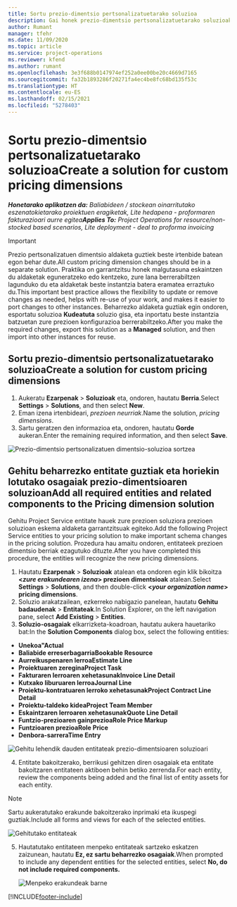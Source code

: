 ```yaml
---
title: Sortu prezio-dimentsio pertsonalizatuetarako soluzioa
description: Gai honek prezio-dimentsio pertsonalizatuetarako soluzioak sortzeko informazioa eskaintzen du.
author: Rumant
manager: tfehr
ms.date: 11/09/2020
ms.topic: article
ms.service: project-operations
ms.reviewer: kfend
ms.author: rumant
ms.openlocfilehash: 3e3f688b0147974ef252a0ee00be20c4669d7165
ms.sourcegitcommit: fa32b1893286f20271fa4ec4be8fc68bd135f53c
ms.translationtype: HT
ms.contentlocale: eu-ES
ms.lasthandoff: 02/15/2021
ms.locfileid: "5278403"
---
```

# <a name="create-a-solution-for-custom-pricing-dimensions"></a><span data-ttu-id="6eaeb-103">Sortu prezio-dimentsio pertsonalizatuetarako soluzioa</span><span class="sxs-lookup"><span data-stu-id="6eaeb-103">Create a solution for custom pricing dimensions</span></span>

 <span data-ttu-id="6eaeb-104">_**Honetarako aplikatzen da:** Baliabideen / stockean oinarritutako eszenatokietarako proiektuen eragiketak, Lite hedapena - proformaren fakturazioari aurre egitea_</span><span class="sxs-lookup"><span data-stu-id="6eaeb-104">_**Applies To:** Project Operations for resource/non-stocked based scenarios, Lite deployment - deal to proforma invoicing_</span></span> 

>[!IMPORTANT]
><span data-ttu-id="6eaeb-105">Prezio pertsonalizatuen dimentsio aldaketa guztiek beste irtenbide batean egon behar dute.</span><span class="sxs-lookup"><span data-stu-id="6eaeb-105">All custom pricing dimension changes should be in a separate solution.</span></span> <span data-ttu-id="6eaeb-106">Praktika on garrantzitsu honek malgutasuna eskaintzen du aldaketak eguneratzeko edo kentzeko, zure lana berrerabiltzen lagunduko du eta aldaketak beste instantzia batera eramatea erraztuko du.</span><span class="sxs-lookup"><span data-stu-id="6eaeb-106">This important best practice allows the flexibility to update or remove changes as needed, helps with re-use of your work, and makes it easier to port changes to other instances.</span></span> <span data-ttu-id="6eaeb-107">Beharrezko aldaketa guztiak egin ondoren, esportatu soluzioa **Kudeatuta** soluzio gisa, eta inportatu beste instantzia batzuetan zure prezioen konfigurazioa berrerabiltzeko.</span><span class="sxs-lookup"><span data-stu-id="6eaeb-107">After you make the required changes, export this solution as a **Managed** solution, and then import into other instances for reuse.</span></span>

## <a name="create-a-solution-for-custom-pricing-dimensions"></a><span data-ttu-id="6eaeb-108">Sortu prezio-dimentsio pertsonalizatuetarako soluzioa</span><span class="sxs-lookup"><span data-stu-id="6eaeb-108">Create a solution for custom pricing dimensions</span></span>

1.  <span data-ttu-id="6eaeb-109">Aukeratu **Ezarpenak** > **Soluzioak** eta, ondoren, hautatu **Berria**.</span><span class="sxs-lookup"><span data-stu-id="6eaeb-109">Select **Settings** > **Solutions**, and then select **New**.</span></span>
2.  <span data-ttu-id="6eaeb-110">Eman izena irtenbideari, *<your organization name> prezioen neurriak*.</span><span class="sxs-lookup"><span data-stu-id="6eaeb-110">Name the solution, *<your organization name> pricing dimensions*.</span></span>
3. <span data-ttu-id="6eaeb-111">Sartu geratzen den informazioa eta, ondoren, hautatu **Gorde** aukeran.</span><span class="sxs-lookup"><span data-stu-id="6eaeb-111">Enter the remaining required information, and then select **Save**.</span></span>

  ![Prezio-dimentsio pertsonalizatuen dimentsio-soluzioa sortzea](./media/Creation-of-custom-pricing-dimension-solution.png)
 
## <a name="add-all-required-entities-and-related-components-to-the-pricing-dimension-solution"></a><span data-ttu-id="6eaeb-113">Gehitu beharrezko entitate guztiak eta horiekin lotutako osagaiak prezio-dimentsioaren soluzioan</span><span class="sxs-lookup"><span data-stu-id="6eaeb-113">Add all required entities and related components to the Pricing dimension solution</span></span>

<span data-ttu-id="6eaeb-114">Gehitu Project Service entitate hauek zure prezioen soluziora prezioen soluzioan eskema aldaketa garrantzitsuak egiteko.</span><span class="sxs-lookup"><span data-stu-id="6eaeb-114">Add the following Project Service entities to your pricing solution to make important schema changes in the pricing solution.</span></span> <span data-ttu-id="6eaeb-115">Prozedura hau amaitu ondoren, entitateek prezioen dimentsio berriak ezagutuko dituzte.</span><span class="sxs-lookup"><span data-stu-id="6eaeb-115">After you have completed this procedure, the entities will recognize the new pricing dimensions.</span></span>

1.  <span data-ttu-id="6eaeb-116">Hautatu **Ezarpenak** > **Soluzioak** atalean eta ondoren egin klik bikoitza **<*zure erakundearen izena*> prezioen dimentsioak** atalean.</span><span class="sxs-lookup"><span data-stu-id="6eaeb-116">Select **Settings** > **Solutions**, and then double-click **<*your organization name*> pricing dimensions**.</span></span>
2.  <span data-ttu-id="6eaeb-117">Soluzio arakatzailean, ezkerreko nabigazio panelean, hautatu **Gehitu badaudenak** > **Entitateak**.</span><span class="sxs-lookup"><span data-stu-id="6eaeb-117">In Solution Explorer, on the left navigation pane, select **Add Existing** > **Entities**.</span></span>
3.  <span data-ttu-id="6eaeb-118">**Soluzio-osagaiak** elkarrizketa-koadroan, hautatu aukera hauetariko bat:</span><span class="sxs-lookup"><span data-stu-id="6eaeb-118">In the **Solution Components** dialog box, select the following entities:</span></span>
 
   - <span data-ttu-id="6eaeb-119">**Unekoa"**</span><span class="sxs-lookup"><span data-stu-id="6eaeb-119">**Actual**</span></span>
   - <span data-ttu-id="6eaeb-120">**Baliabide erreserbagarria**</span><span class="sxs-lookup"><span data-stu-id="6eaeb-120">**Bookable Resource**</span></span>
   - <span data-ttu-id="6eaeb-121">**Aurreikuspenaren lerroa**</span><span class="sxs-lookup"><span data-stu-id="6eaeb-121">**Estimate Line**</span></span>
   - <span data-ttu-id="6eaeb-122">**Proiektuaren zeregina**</span><span class="sxs-lookup"><span data-stu-id="6eaeb-122">**Project Task**</span></span>
   - <span data-ttu-id="6eaeb-123">**Fakturaren lerroaren xehetasunak**</span><span class="sxs-lookup"><span data-stu-id="6eaeb-123">**Invoice Line Detail**</span></span>
   - <span data-ttu-id="6eaeb-124">**Kutxako liburuaren lerroa**</span><span class="sxs-lookup"><span data-stu-id="6eaeb-124">**Journal Line**</span></span>
   - <span data-ttu-id="6eaeb-125">**Proiektu-kontratuaren lerroko xehetasunak**</span><span class="sxs-lookup"><span data-stu-id="6eaeb-125">**Project Contract Line Detail**</span></span>
   - <span data-ttu-id="6eaeb-126">**Proiektu-taldeko kidea**</span><span class="sxs-lookup"><span data-stu-id="6eaeb-126">**Project Team Member**</span></span>
   - <span data-ttu-id="6eaeb-127">**Eskaintzaren lerroaren xehetasunak**</span><span class="sxs-lookup"><span data-stu-id="6eaeb-127">**Quote Line Detail**</span></span>
   - <span data-ttu-id="6eaeb-128">**Funtzio-prezioaren gainprezioa**</span><span class="sxs-lookup"><span data-stu-id="6eaeb-128">**Role Price Markup**</span></span>
   - <span data-ttu-id="6eaeb-129">**Funtzioaren prezioa**</span><span class="sxs-lookup"><span data-stu-id="6eaeb-129">**Role Price**</span></span>
   - <span data-ttu-id="6eaeb-130">**Denbora-sarrera**</span><span class="sxs-lookup"><span data-stu-id="6eaeb-130">**Time Entry**</span></span>
 
   ![Gehitu lehendik dauden entitateak prezio-dimentsioaren soluzioari](./media/Existing-entities-to-PD-solution.png)
 
 4. <span data-ttu-id="6eaeb-132">Entitate bakoitzerako, berrikusi gehitzen diren osagaiak eta entitate bakoitzaren entitateen aktiboen behin betiko zerrenda.</span><span class="sxs-lookup"><span data-stu-id="6eaeb-132">For each entity, review the components being added and the final list of entity assets for each entity.</span></span> 

   >[!NOTE]
   > <span data-ttu-id="6eaeb-133">Sartu aukeratutako erakunde bakoitzerako inprimaki eta ikuspegi guztiak.</span><span class="sxs-lookup"><span data-stu-id="6eaeb-133">Include all forms and views for each of the selected entities.</span></span>

  ![Gehitutako entitateak](./media/solution-component-selection.png)


5.  <span data-ttu-id="6eaeb-135">Hautatutako entitateen menpeko entitateak sartzeko eskatzen zaizunean, hautatu **Ez, ez sartu beharrezko osagaiak**.</span><span class="sxs-lookup"><span data-stu-id="6eaeb-135">When prompted to include any dependent entities for the selected entities, select **No, do not include required components.**</span></span>

    ![Menpeko erakundeak barne](./media/Do-not-include-required.png)


[!INCLUDE[footer-include](../includes/footer-banner.md)]